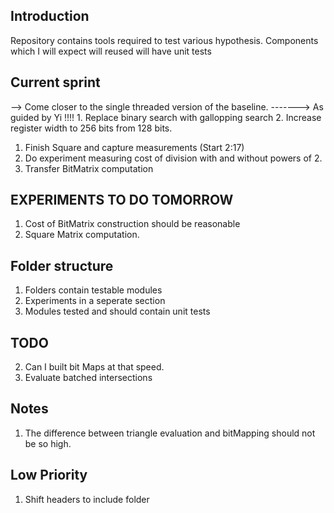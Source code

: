 ## Introduction

Repository contains tools required to test various hypothesis.
Components which I will expect will reused will have unit tests

## Current sprint
--> Come closer to the single threaded version of the baseline.
-------> As guided by Yi !!!!
        1. Replace binary search with gallopping search
        2. Increase register width to 256 bits from 128 bits.


1. Finish Square and capture measurements (Start 2:17)
2. Do experiment measuring cost of division with and without powers of 2.
3. Transfer BitMatrix computation

## EXPERIMENTS TO DO TOMORROW

1. Cost of BitMatrix construction should be reasonable
2. Square Matrix computation.

## Folder structure

1. Folders contain testable modules
2. Experiments in a seperate section
3. Modules tested and should contain unit tests

## TODO

2. Can I built bit Maps at that speed.
3. Evaluate batched intersections

## Notes

1. The difference between triangle evaluation and bitMapping should not be so high.

## Low Priority

1. Shift headers to include folder
